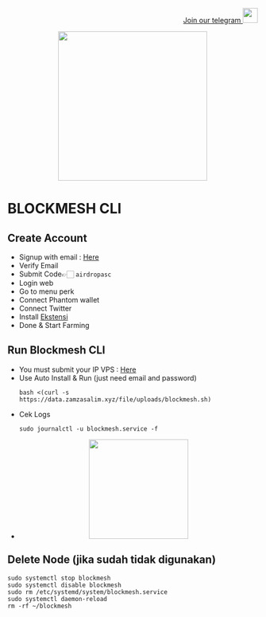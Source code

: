 <p style="font-size:14px" align="right">
<a href="https://t.me/airdropasc" target="_blank">Join our telegram <img src="https://user-images.githubusercontent.com/50621007/183283867-56b4d69f-bc6e-4939-b00a-72aa019d1aea.png" width="30"/></a>
</p>

<p align="center">
  <img height="300" height="auto" src="https://user-images.githubusercontent.com/109174478/209359981-dc19b4bf-854d-4a2a-b803-2547a7fa43f2.jpg">
</p>

# BLOCKMESH CLI
## Create Account
- Signup with email : [Here](https://app.blockmesh.xyz/register?invite_code=airdropasc)
- Verify Email
- Submit Code👉🏻 `airdropasc`
- Login web
- Go to menu perk
- Connect Phantom wallet
- Connect Twitter
- Install [Ekstensi](https://chromewebstore.google.com/detail/blockmesh-network/obfhoiefijlolgdmphcekifedagnkfjp)
- Done & Start Farming
## Run Blockmesh CLI
- You must submit your IP VPS : [Here](https://docs.google.com/forms/d/e/1FAIpQLSc23vyxtS02PxBcs1jwaWHIiAYdbq-ie1Yc8aq5PtZZbRCRkA/viewform)
- Use Auto Install & Run (just need email and password)
  ```
  bash <(curl -s https://data.zamzasalim.xyz/file/uploads/blockmesh.sh)
  ```
- Cek Logs
  ```
  sudo journalctl -u blockmesh.service -f
  ```
- <p align="center">
  <img height="200" height="auto" src="https://github.com/zamzasalim/depin/blob/main/Blockmesh/photo_2024-11-10_15-55-57.jpg">
</p>

## Delete Node (jika sudah tidak digunakan)
```
sudo systemctl stop blockmesh
sudo systemctl disable blockmesh
sudo rm /etc/systemd/system/blockmesh.service
sudo systemctl daemon-reload
rm -rf ~/blockmesh
```
